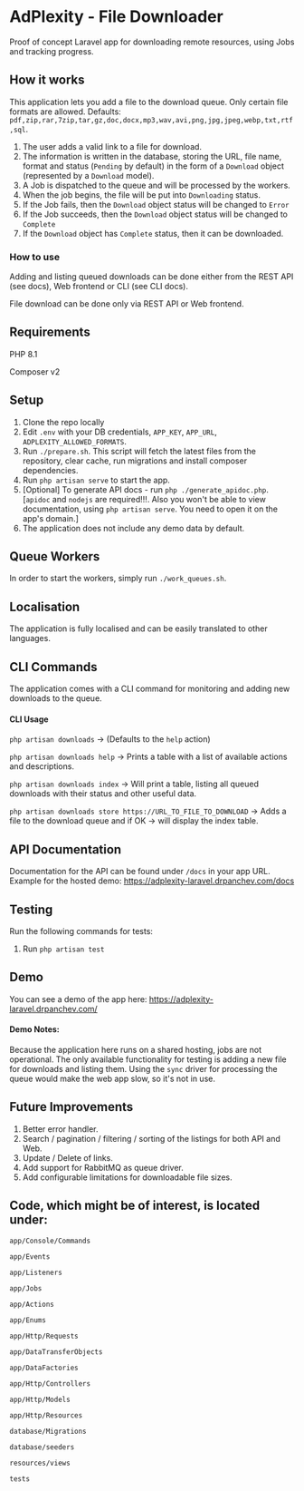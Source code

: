 # AdPlexity - File Downloader

Proof of concept Laravel app for downloading remote resources, using Jobs and tracking progress.

## How it works
This application lets you add a file to the download queue. 
Only certain file formats are allowed. Defaults: `pdf,zip,rar,7zip,tar,gz,doc,docx,mp3,wav,avi,png,jpg,jpeg,webp,txt,rtf,sql`.

1. The user adds a valid link to a file for download.
2. The information is written in the database, storing the URL, file name, format and status (`Pending` by default) in the form of a `Download` object (represented by a `Download` model).
3. A Job is dispatched to the queue and will be processed by the workers.
4. When the job begins, the file will be put into `Downloading` status.
5. If the Job fails, then the `Download` object status will be changed to `Error`
6. If the Job succeeds, then the `Download` object status will be changed to `Complete`
7. If the `Download` object has `Complete` status, then it can be downloaded.

### How to use
Adding and listing queued downloads can be done either from the REST API (see docs), Web frontend or CLI (see CLI docs).

File download can be done only via REST API or Web frontend.

## Requirements
PHP 8.1

Composer v2

## Setup
1. Clone the repo locally
2. Edit `.env` with your DB credentials, `APP_KEY`, `APP_URL`, `ADPLEXITY_ALLOWED_FORMATS`.
3. Run `./prepare.sh`. This script will fetch the latest files from the repository, clear cache, run migrations and install composer dependencies.
4. Run `php artisan serve` to start the app.
5. [Optional] To generate API docs - run `php ./generate_apidoc.php`. [`apidoc` and `nodejs` are required!!!. Also you won't be able to view documentation, using `php artisan serve`. You need to open it on the app's domain.]
6. The application does not include any demo data by default.

## Queue Workers
In order to start the workers, simply run `./work_queues.sh`.

## Localisation
The application is fully localised and can be easily translated to other languages.

## CLI Commands
The application comes with a CLI command for monitoring and adding new downloads to the queue.

#### CLI Usage
`php artisan downloads` ->  (Defaults to the `help` action)

`php artisan downloads help` -> Prints a table with a list of available actions and descriptions.

`php artisan downloads index` -> Will print a table, listing all queued downloads with their status and other useful data.

`php artisan downloads store https://URL_TO_FILE_TO_DOWNLOAD` -> Adds a file to the download queue and if OK -> will display the index table.

## API Documentation
Documentation for the API can be found under `/docs` in your app URL.
Example for the hosted demo: https://adplexity-laravel.drpanchev.com/docs

## Testing
Run the following commands for tests:
1. Run `php artisan test`

## Demo
You can see a demo of the app here: https://adplexity-laravel.drpanchev.com/

#### Demo Notes: 
Because the application here runs on a shared hosting, jobs are not operational. The only available functionality for testing is adding a new file for downloads and listing them. Using the `sync` driver for processing the queue would make the web app slow, so it's not in use.

## Future Improvements
1. Better error handler.
2. Search / pagination / filtering / sorting of the listings for both API and Web.
3. Update / Delete of links.
4. Add support for RabbitMQ as queue driver.
5. Add configurable limitations for downloadable file sizes.

## Code, which might be of interest, is located under:
`app/Console/Commands`

`app/Events`

`app/Listeners`

`app/Jobs`

`app/Actions`

`app/Enums`

`app/Http/Requests`

`app/DataTransferObjects`

`app/DataFactories`

`app/Http/Controllers`

`app/Http/Models`

`app/Http/Resources`

`database/Migrations`

`database/seeders`

`resources/views`

`tests`
